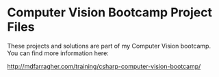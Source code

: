# Computer Vision Bootcamp Project Files
These projects and solutions are part of my Computer Vision bootcamp. You can find more information here: 

http://mdfarragher.com/training/csharp-computer-vision-bootcamp/
